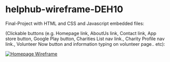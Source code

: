 # helphub-wireframe-DEH10

Final-Project with HTML and CSS and Javascript embedded files:

(Clickable buttons (e.g. Homepage link, AboutUs link, Contact link, App store button, Google Play button, Charities List nav link., Charity Profile nav link., Volunteer Now button and information typing on volunteer page.. etc):

[![Homepage Wireframe](https://img.shields.io/badge/Homepage-Wireframe-gold)](https://mockitt.wondershare.com/proto/KL4glsqisb0h8abrjoBnPt/sharing?view_mode=device&screen=rbpU8Kle1LgqQFc3J&canvasId=rcU8Kle1TpAyPOKL)

 
